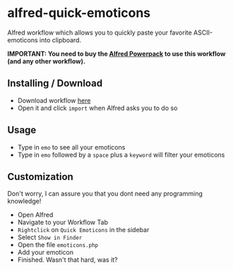 alfred-quick-emoticons
======================

Alfred workflow which allows you to quickly paste your favorite ASCII-emoticons into clipboard.

**IMPORTANT: You need to buy the [Alfred Powerpack](http://www.alfredapp.com/powerpack/) to use this workflow (and any other workflow).**

Installing / Download
---------------------
- Download workflow [here](https://github.com/zvaehn/alfred-quick-emoticons/raw/master/download/quick_emoticons.alfredworkflow)
- Open it and click `import` when Alfred asks you to do so


Usage
-----
- Type in `emo` to see all your emoticons<br>
- Type in `emo` followed by a `space` plus a `keyword` will filter your emoticons


Customization
-------------
Don't worry, I can assure you that you dont need any programming knowledge!

- Open Alfred
- Navigate to your Workflow Tab
- `Rightclick` on `Quick Emoticons` in the sidebar
- Select `Show in Finder`
- Open the file `emoticons.php`
- Add your emoticon 
- Finished. Wasn't that hard, was it?
